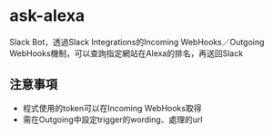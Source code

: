 ask-alexa
=========

Slack Bot，透過Slack Integrations的Incoming WebHooks／Outgoing WebHooks機制，可以查詢指定網站在Alexa的排名，再送回Slack


## 注意事項
* 程式使用的token可以在Incoming WebHooks取得
* 需在Outgoing中設定trigger的wording、處理的url

